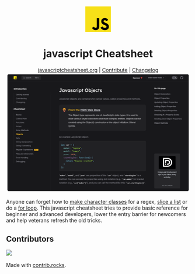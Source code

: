 <p align="center">
<img height="70" src="public/android-chrome-192x192.png">
</p>

<h1 align="center">javascript Cheatsheet</h1>

<div align="center">
  <a href="https://www.javascriptcheatsheet.org/">javascriptcheatsheet.org</a> |
  <a href="https://github.com/wilfredinni/javascript-cheatsheet/blob/master/src/pages/contributing.md">Contribute</a> |
  <a href="https://github.com/wilfredinni/javascript-cheatsheet/blob/master/src/pages/changelog.md">Changelog</a>
</div>

<img src="public/screenshots/capture.png">

Anyone can forget how to
[make character classes](https://www.javascriptcheatsheet.org/cheatsheet/regular-expressions#making-your-own-character-classes)
for a regex, [slice a list](https://www.javascriptcheatsheet.org/cheatsheet/array-methods#array-slice) or do a [for loop](https://www.javascriptcheatsheet.org/cheatsheet/control-flow#for-loop). This javascript cheatsheet tries to provide basic reference for beginner and advanced developers, lower the entry barrier for newcomers and help veterans refresh the old tricks.

## Contributors

<a href="https://github.com/wilfredinni/javascript-cheatsheet/graphs/contributors">
  <img src="https://contrib.rocks/image?repo=wilfredinni/javascript-cheatsheet" />
</a>

Made with [contrib.rocks](https://contrib.rocks).

